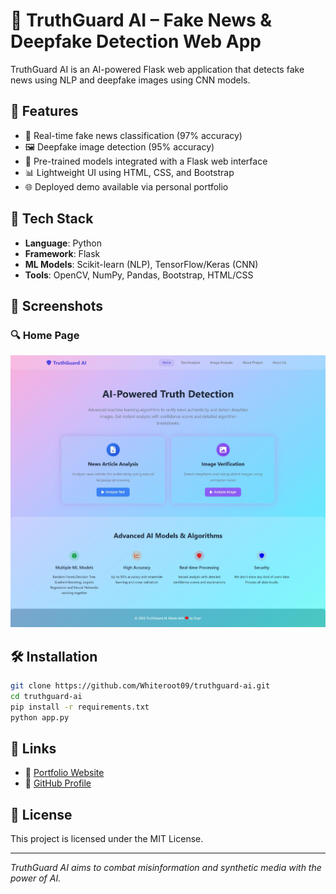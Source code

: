 # 🧠 TruthGuard AI – Fake News & Deepfake Detection Web App

TruthGuard AI is an AI-powered Flask web application that detects fake news using NLP and deepfake images using CNN models.

## 🚀 Features
- 📰 Real-time fake news classification (97% accuracy)
- 🖼️ Deepfake image detection (95% accuracy)
- 🧠 Pre-trained models integrated with a Flask web interface
- 📊 Lightweight UI using HTML, CSS, and Bootstrap
- 🌐 Deployed demo available via personal portfolio

## 🔧 Tech Stack
- **Language**: Python
- **Framework**: Flask
- **ML Models**: Scikit-learn (NLP), TensorFlow/Keras (CNN)
- **Tools**: OpenCV, NumPy, Pandas, Bootstrap, HTML/CSS

## 📸 Screenshots
### 🔍 Home Page
![Home Page](./home.jpeg)


## 🛠️ Installation

```bash
git clone https://github.com/Whiteroot09/truthguard-ai.git
cd truthguard-ai
pip install -r requirements.txt
python app.py
```

## 🔗 Links
- 💼 [Portfolio Website](https://tasir-ahhamed-laskar.onrender.com)
- 🌟 [GitHub Profile](https://github.com/Whiteroot09)

## 📄 License
This project is licensed under the MIT License.

---

_TruthGuard AI aims to combat misinformation and synthetic media with the power of AI._
